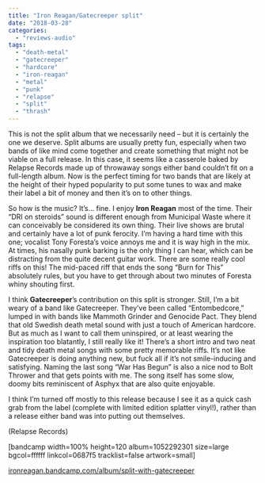 ```yaml
---
title: "Iron Reagan/Gatecreeper split"
date: "2018-03-28"
categories: 
  - "reviews-audio"
tags: 
  - "death-metal"
  - "gatecreeper"
  - "hardcore"
  - "iron-reagan"
  - "metal"
  - "punk"
  - "relapse"
  - "split"
  - "thrash"
---
```


This is not the split album that we necessarily need – but it is certainly the one we deserve. Split albums are usually pretty fun, especially when two bands of like mind come together and create something that might not be viable on a full release. In this case, it seems like a casserole baked by Relapse Records made up of throwaway songs either band couldn’t fit on a full-length album. Now is the perfect timing for two bands that are likely at the height of their hyped popularity to put some tunes to wax and make their label a bit of money and then it’s on to other things.

So how is the music? It’s… fine. I enjoy **Iron Reagan** most of the time. Their “DRI on steroids” sound is different enough from Municipal Waste where it can conceivably be considered its own thing. Their live shows are brutal and certainly have a lot of punk ferocity. I’m having a hard time with this one; vocalist Tony Foresta’s voice annoys me and it is way high in the mix. At times, his nasally punk barking is the only thing I can hear, which can be distracting from the quite decent guitar work. There are some really cool riffs on this! The mid-paced riff that ends the song “Burn for This” absolutely rules, but you have to get through about two minutes of Foresta whiny shouting first.

I think **Gatecreeper**’s contribution on this split is stronger. Still, I’m a bit weary of a band like Gatecreeper. They’ve been called “Entombedcore,” lumped in with bands like Mammoth Grinder and Genocide Pact. They blend that old Swedish death metal sound with just a touch of American hardcore. But as much as I want to call them uninspired, or at least wearing the inspiration too blatantly, I still really like it! There’s a short intro and two neat and tidy death metal songs with some pretty memorable riffs. It’s not like Gatecreeper is doing anything new, but fuck all if it’s not smile-inducing and satisfying. Naming the last song “War Has Begun” is also a nice nod to Bolt Thrower and that gets points with me. The song itself has some slow, doomy bits reminiscent of Asphyx that are also quite enjoyable.

I think I’m turned off mostly to this release because I see it as a quick cash grab from the label (complete with limited edition splatter vinyl!), rather than a release either band was into putting out themselves.

(Relapse Records)

\[bandcamp width=100% height=120 album=1052292301 size=large bgcol=ffffff linkcol=0687f5 tracklist=false artwork=small\]

[ironreagan.bandcamp.com/album/split-with-gatecreeper](https://ironreagan.bandcamp.com/album/split-with-gatecreeper)
